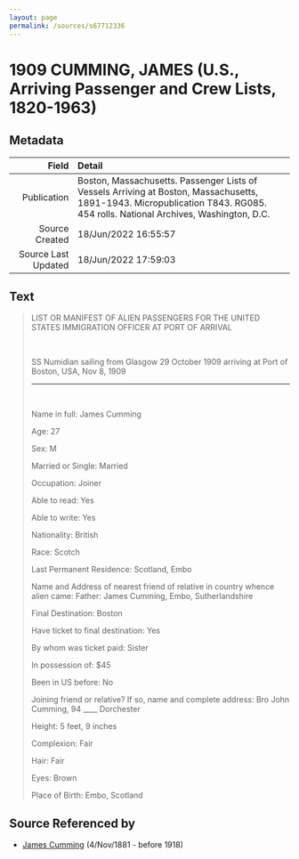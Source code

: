 ```yaml
---
layout: page
permalink: /sources/s67712336
---
```


# 1909 CUMMING, JAMES (U.S., Arriving Passenger and Crew Lists, 1820-1963)

## Metadata
Field | Detail
---:|:---
Publication | Boston, Massachusetts. Passenger Lists of Vessels Arriving at Boston, Massachusetts, 1891-1943. Micropublication T843. RG085. 454 rolls. National Archives, Washington, D.C.
Source Created | 18/Jun/2022 16:55:57
Source Last Updated | 18/Jun/2022 17:59:03

## Text

> LIST OR MANIFEST OF ALIEN PASSENGERS FOR THE UNITED STATES IMMIGRATION OFFICER AT PORT OF ARRIVAL
>
> <br/>
>
> SS Numidian sailing from Glasgow 29 October 1909 arriving at Port of Boston, USA, Nov 8, 1909
>
> ___
>
> <br/>
>
> Name in full: James Cumming
>
> Age: 27
>
> Sex: M
>
> Married or Single: Married
>
> Occupation: Joiner
>
> Able to read: Yes
>
> Able to write: Yes
>
> Nationality: British
>
> Race: Scotch
>
> Last Permanent Residence: Scotland, Embo
>
> Name and Address of nearest friend of relative in country whence alien came: Father: James Cumming, Embo, Sutherlandshire
>
> Final Destination: Boston
>
> Have ticket to final destination: Yes
>
> By whom was ticket paid: Sister
>
> In possession of: $45
>
> Been in US before: No
>
> Joining friend or relative? If so, name and complete address: Bro John Cumming, 94 ____ Dorchester
>
> Height: 5 feet, 9 inches
>
> Complexion: Fair
>
> Hair: Fair
>
> Eyes: Brown
>
> Place of Birth: Embo, Scotland
>

## Source Referenced by

* [James Cumming](../people/@64418166@-james-cumming-b1881-11-4-d1918.md) (4/Nov/1881 - before 1918)
